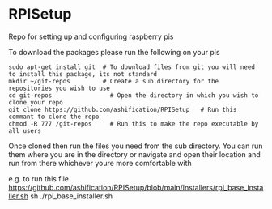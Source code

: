 # RPISetup
Repo for setting up and configuring raspberry pis 

To download the packages please run the following on your pis

    sudo apt-get install git  # To download files from git you will need to install this package, its not standard
    mkdir ~/git-repos         # Create a sub directory for the repositories you wish to use 
    cd git-repos				# Open the directory in which you wish to clone your repo
    git clone https://github.com/ashification/RPISetup   # Run this commant to clone the repo
    chmod -R 777 /git-repos     # Run this to make the repo executable by all users



Once cloned then run the files you need from the sub directory.
You can run them where you are in the directory or navigate and open their location and run from there whichever youre more comfortable with 


e.g. to run this file https://github.com/ashification/RPISetup/blob/main/Installers/rpi_base_installer.sh
    sh ./rpi_base_installer.sh
	
